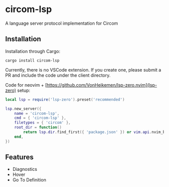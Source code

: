 # circom-lsp
A language server protocol implementation for Circom

## Installation

Installation through Cargo:
```
cargo install circom-lsp
```

Currently, there is no VSCode extension. If you create one, please submit a PR and include the code under the client directory.

Code for neovim + [https://github.com/VonHeikemen/lsp-zero.nvim](lsp-zero) setup:

```lua
local lsp = require('lsp-zero').preset('recommended')

lsp.new_server({
    name = 'circom-lsp',
    cmd = { 'circom-lsp' },
    filetypes = { 'circom' },
    root_dir = function()
        return lsp.dir.find_first({ 'package.json' }) or vim.api.nvim_buf_get_name(0)
    end,
})
```

## Features

- Diagnostics
- Hover
- Go To Definition
